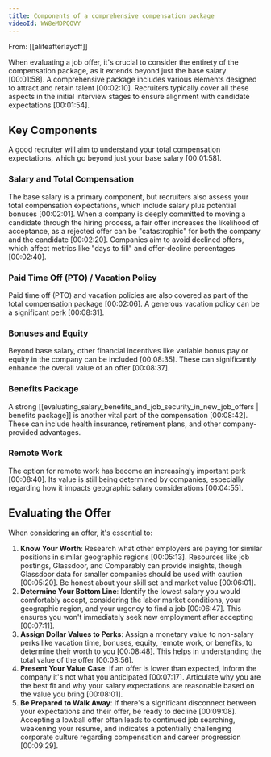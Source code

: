 ```yaml
---
title: Components of a comprehensive compensation package
videoId: WW8eMDPQOVY
---
```


From: [[alifeafterlayoff]] <br/> 

When evaluating a job offer, it's crucial to consider the entirety of the compensation package, as it extends beyond just the base salary <a class="yt-timestamp" data-t="00:01:58">[00:01:58]</a>. A comprehensive package includes various elements designed to attract and retain talent <a class="yt-timestamp" data-t="00:02:10">[00:02:10]</a>. Recruiters typically cover all these aspects in the initial interview stages to ensure alignment with candidate expectations <a class="yt-timestamp" data-t="00:01:54">[00:01:54]</a>.

## Key Components

A good recruiter will aim to understand your total compensation expectations, which go beyond just your base salary <a class="yt-timestamp" data-t="00:01:58">[00:01:58]</a>.

### Salary and Total Compensation
The base salary is a primary component, but recruiters also assess your total compensation expectations, which include salary plus potential bonuses <a class="yt-timestamp" data-t="00:02:01">[00:02:01]</a>. When a company is deeply committed to moving a candidate through the hiring process, a fair offer increases the likelihood of acceptance, as a rejected offer can be "catastrophic" for both the company and the candidate <a class="yt-timestamp" data-t="00:02:20">[00:02:20]</a>. Companies aim to avoid declined offers, which affect metrics like "days to fill" and offer-decline percentages <a class="yt-timestamp" data-t="00:02:40">[00:02:40]</a>.

### Paid Time Off (PTO) / Vacation Policy
Paid time off (PTO) and vacation policies are also covered as part of the total compensation package <a class="yt-timestamp" data-t="00:02:06">[00:02:06]</a>. A generous vacation policy can be a significant perk <a class="yt-timestamp" data-t="00:08:31">[00:08:31]</a>.

### Bonuses and Equity
Beyond base salary, other financial incentives like variable bonus pay or equity in the company can be included <a class="yt-timestamp" data-t="00:08:35">[00:08:35]</a>. These can significantly enhance the overall value of an offer <a class="yt-timestamp" data-t="00:08:37">[00:08:37]</a>.

### Benefits Package
A strong [[evaluating_salary_benefits_and_job_security_in_new_job_offers | benefits package]] is another vital part of the compensation <a class="yt-timestamp" data-t="00:08:42">[00:08:42]</a>. These can include health insurance, retirement plans, and other company-provided advantages.

### Remote Work
The option for remote work has become an increasingly important perk <a class="yt-timestamp" data-t="00:08:40">[00:08:40]</a>. Its value is still being determined by companies, especially regarding how it impacts geographic salary considerations <a class="yt-timestamp" data-t="00:04:55">[00:04:55]</a>.

## Evaluating the Offer
When considering an offer, it's essential to:

1.  **Know Your Worth**: Research what other employers are paying for similar positions in similar geographic regions <a class="yt-timestamp" data-t="00:05:13">[00:05:13]</a>. Resources like job postings, Glassdoor, and Comparably can provide insights, though Glassdoor data for smaller companies should be used with caution <a class="yt-timestamp" data-t="00:05:20">[00:05:20]</a>. Be honest about your skill set and market value <a class="yt-timestamp" data-t="00:06:01">[00:06:01]</a>.
2.  **Determine Your Bottom Line**: Identify the lowest salary you would comfortably accept, considering the labor market conditions, your geographic region, and your urgency to find a job <a class="yt-timestamp" data-t="00:06:47">[00:06:47]</a>. This ensures you won't immediately seek new employment after accepting <a class="yt-timestamp" data-t="00:07:11">[00:07:11]</a>.
3.  **Assign Dollar Values to Perks**: Assign a monetary value to non-salary perks like vacation time, bonuses, equity, remote work, or benefits, to determine their worth to you <a class="yt-timestamp" data-t="00:08:48">[00:08:48]</a>. This helps in understanding the total value of the offer <a class="yt-timestamp" data-t="00:08:56">[00:08:56]</a>.
4.  **Present Your Value Case**: If an offer is lower than expected, inform the company it's not what you anticipated <a class="yt-timestamp" data-t="00:07:17">[00:07:17]</a>. Articulate why you are the best fit and why your salary expectations are reasonable based on the value you bring <a class="yt-timestamp" data-t="00:08:01">[00:08:01]</a>.
5.  **Be Prepared to Walk Away**: If there's a significant disconnect between your expectations and their offer, be ready to decline <a class="yt-timestamp" data-t="00:09:08">[00:09:08]</a>. Accepting a lowball offer often leads to continued job searching, weakening your resume, and indicates a potentially challenging corporate culture regarding compensation and career progression <a class="yt-timestamp" data-t="00:09:29">[00:09:29]</a>.